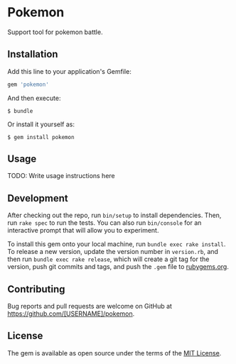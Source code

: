 # Pokemon

Support tool for pokemon battle.

## Installation

Add this line to your application's Gemfile:

```ruby
gem 'pokemon'
```

And then execute:

    $ bundle

Or install it yourself as:

    $ gem install pokemon

## Usage

TODO: Write usage instructions here

## Development

After checking out the repo, run `bin/setup` to install dependencies. Then, run `rake spec` to run the tests. You can also run `bin/console` for an interactive prompt that will allow you to experiment.

To install this gem onto your local machine, run `bundle exec rake install`. To release a new version, update the version number in `version.rb`, and then run `bundle exec rake release`, which will create a git tag for the version, push git commits and tags, and push the `.gem` file to [rubygems.org](https://rubygems.org).

## Contributing

Bug reports and pull requests are welcome on GitHub at https://github.com/[USERNAME]/pokemon.


## License

The gem is available as open source under the terms of the [MIT License](http://opensource.org/licenses/MIT).

